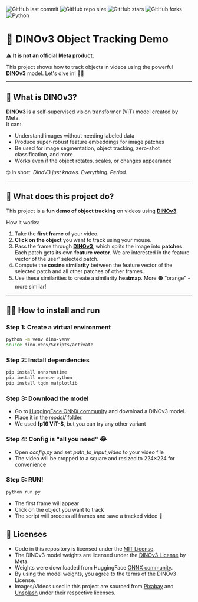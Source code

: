 ![GitHub last commit](https://img.shields.io/github/last-commit/Vitgracer/DinoV3-Object-Tracking?color=blue)
![GitHub repo size](https://img.shields.io/github/repo-size/Vitgracer/DinoV3-Object-Tracking?color=green)
![GitHub stars](https://img.shields.io/github/stars/Vitgracer/DinoV3-Object-Tracking?style=social)
![GitHub forks](https://img.shields.io/github/forks/Vitgracer/DinoV3-Object-Tracking?style=social)
![Python](https://img.shields.io/badge/Python-3776AB.svg?logo=python&logoColor=white)

# 🎉 DINOv3 Object Tracking Demo
⚠️ **It is not an official Meta product.**  

This project shows how to track objects in videos using the powerful [**DINOv3**](https://github.com/facebookresearch/dinov3) model. Let's dive in! 🏊‍♂️  

---

## 🦖 What is DINOv3?

[**DINOv3**](https://github.com/facebookresearch/dinov3) is a self-supervised vision transformer (ViT) model created by Meta.  
It can:

- Understand images without needing labeled data
- Produce super-robust feature embeddings for image patches  
- Be used for image segmentation, object tracking, zero-shot classification, and more 
- Works even if the object rotates, scales, or changes appearance   

🤓 In short: *DinoV3 just knows. Everything. Period.*

---

## 💪 What does this project do?

This project is a **fun demo of object tracking** on videos using [**DINOv3**](https://github.com/facebookresearch/dinov3). 

How it works:

1. Take the **first frame** of your video.  
2. **Click on the object** you want to track using your mouse. 
3. Pass the frame through [**DINOv3**](https://github.com/facebookresearch/dinov3), which splits the image into **patches**. Each patch gets its own **feature vector**.  We are interested in the feature vector of the user' selected patch.
4. Compute the **cosine similarity** between the feature vector of the selected patch and all other patches of other frames.  
5. Use these similarities to create a similarity **heatmap**. More 🟠 "orange" - more similar! 

---

## 🏃‍♂️ How to install and run

### Step 1: Create a virtual environment
```bash
python -m venv dino-venv
source dino-venv/Scripts/activate 
```

### Step 2: Install dependencies
```bash
pip install onnxruntime
pip install opencv-python
pip install tqdm matplotlib
```

### Step 3: Download the model

- Go to [HuggingFace ONNX community](https://huggingface.co/onnx-community/dinov3-vits16-pretrain-lvd1689m-ONNX-MHA-scores/tree/main) and download a DINOv3 model.
- Place it in the *model/* folder.
- We used **fp16 ViT-S**, but you can try any other variant

### Step 4: Config is "all you need" 😂
- Open *config.py* and set *path_to_input_video* to your video file
- The video will be cropped to a square and resized to 224×224 for convenience

### Step 5: RUN! 
```bash
python run.py
```
- The first frame will appear
- Click on the object you want to track
- The script will process all frames and save a tracked video 🎥

## 🔑 Licenses

- Code in this repository is licensed under the [MIT License](./LICENSE).
- The DINOv3 model weights are licensed under the [DINOv3 License](./LICENSE-DINOv3) by Meta.
- Weights were downloaded from HuggingFace [ONNX community](https://huggingface.co/onnx-community/dinov3-vits16-pretrain-lvd1689m-ONNX-MHA-scores/tree/main).
- By using the model weights, you agree to the terms of the DINOv3 License.
- Images/Videos used in this project are sourced from [Pixabay](https://pixabay.com/) and [Unsplash](https://unsplash.com/) under their respective licenses.